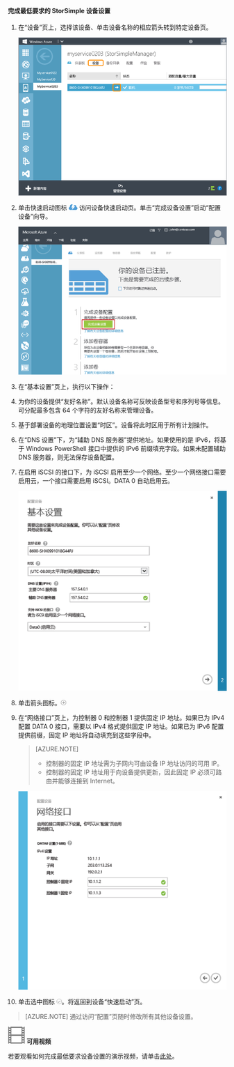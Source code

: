 <!--author=alkohli last changed: 9/17/15-->

#### 完成最低要求的 StorSimple 设备设置

1. 在“设备”页上，选择该设备、单击设备名称的相应箭头转到特定设备页。

	![包含在线设备的设备页面](./media/storsimple-complete-minimum-device-setup/HCS_DevicesPageM-include.png)

2. 单击快速启动图标 ![“快速启动”图标](./media/storsimple-complete-minimum-device-setup/HCS_QuickStartIcon-include.png) 访问设备快速启动页。单击“完成设备设置”启动“配置设备”向导。

	![设备快速启动页](./media/storsimple-complete-minimum-device-setup/Device_Quick_Start_page_1M.png)

2. 在“基本设置”页上，执行以下操作：
  1. 为你的设备提供“友好名称”。默认设备名称可反映设备型号和序列号等信息。可分配最多包含 64 个字符的友好名称来管理设备。
  2. 基于部署设备的地理位置设置“时区”。设备将此时区用于所有计划操作。
  3. 在“DNS 设置”下，为“辅助 DNS 服务器”提供地址。如果使用的是 IPv6，将基于 Windows PowerShell 接口中提供的 IPv6 前缀填充字段。如果未配置辅助 DNS 服务器，则无法保存设备配置。
  4. 在启用 iSCSI 的接口下，为 iSCSI 启用至少一个网络。至少一个网络接口需要启用云，一个接口需要启用 iSCSI。DATA 0 自动启用云。
 
      ![StorSimple 最低要求设备设置基本设置](./media/storsimple-complete-minimum-device-setup/HCS_MinDeviceSetupBasicSettings1-include.png)

3. 单击箭头图标。![StorSimple 箭头图标](./media/storsimple-complete-minimum-device-setup/HCS_ArrowIcon-include.png)

4. 在“网络接口”页上，为控制器 0 和控制器 1 提供固定 IP 地址。如果已为 IPv4 配置 DATA 0 接口，需要以 IPv4 格式提供固定 IP 地址。如果已为 IPv6 配置提供前缀，固定 IP 地址将自动填充到这些字段中。


	> [AZURE.NOTE] 
 	> 
 	> - 控制器的固定 IP 地址需为子网内可由设备 IP 地址访问的可用 IP。
 	> - 控制器的固定 IP 地址用于向设备提供更新，因此固定 IP 必须可路由并能够连接到 Internet。

    ![StorSimple 最低要求设备设置网络接口](./media/storsimple-complete-minimum-device-setup/HCS_MinDeviceSetupNetworkInterfaces2-include.png)

5. 单击选中图标 ![StorSimple 选中图标](./media/storsimple-complete-minimum-device-setup/HCS_CheckIcon-include.png)。将返回到设备“快速启动”页。

 > [AZURE.NOTE] 通过访问“配置”页随时修改所有其他设备设置。

![可用视频](./media/storsimple-complete-minimum-device-setup/Video_icon.png) **可用视频**

若要观看如何完成最低要求设备设置的演示视频，请单击[此处](https://azure.microsoft.com/documentation/videos/minimum-storsimple-device-setup/)。

<!---HONumber=AcomDC_0921_2016-->